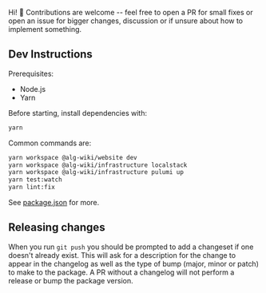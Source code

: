Hi! 👋 Contributions are welcome -- feel free to open a PR for small fixes or open an issue for bigger changes, discussion or if unsure about how to implement something.

## Dev Instructions

Prerequisites:

- Node.js
- Yarn

Before starting, install dependencies with:

```sh
yarn
```

Common commands are:

```sh
yarn workspace @alg-wiki/website dev
yarn workspace @alg-wiki/infrastructure localstack
yarn workspace @alg-wiki/infrastructure pulumi up
yarn test:watch
yarn lint:fix
```

See [package.json](./package.json) for more.

## Releasing changes

When you run `git push` you should be prompted to add a changeset if one doesn't already exist. This will ask for a description for the change to appear in the changelog as well as the type of bump (major, minor or patch) to make to the package. A PR without a changelog will not perform a release or bump the package version.
